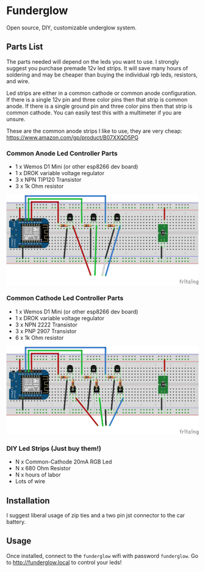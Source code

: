 # Funderglow
  
Open source, DIY, customizable underglow system.

## Parts List

The parts needed will depend on the leds you want to use. I strongly suggest
you purchase premade 12v led strips. It will save many hours of soldering and may
be cheaper than buying the individual rgb leds, resistors, and wire.  

Led strips are either in a common cathode or common anode configuration. If
there is a single 12v pin and three color pins then that strip is common anode.
If there is a single ground pin and three color pins then that strip is common
cathode. You can easily test this with a multimeter if you are unsure.  

These are the common anode strips I like to use, they are very cheap: https://www.amazon.com/gp/product/B07XXQD5PG  

### Common Anode Led Controller Parts

* 1 x Wemos D1 Mini (or other esp8266 dev board)
* 1 x DROK variable voltage regulator
* 3 x NPN TIP120 Transistor
* 3 x 1k Ohm resistor

![](./circuit_diagrams/common_anode_led_controller_bb.png)

### Common Cathode Led Controller Parts

* 1 x Wemos D1 Mini (or other esp8266 dev board)
* 1 x DROK variable voltage regulator
* 3 x NPN 2222 Transistor
* 3 x PNP 2907 Transistor
* 6 x 1k Ohm resistor

![](./circuit_diagrams/common_cathode_led_controller_bb.png)

### DIY Led Strips (Just buy them!)

* N x Common-Cathode 20mA RGB Led
* N x 680 Ohm Resistor
* N x hours of labor
* Lots of wire

## Installation

I suggest liberal usage of zip ties and a two pin jst connector to the car battery.

## Usage

Once installed, connect to the `funderglow` wifi with password `funderglow`. Go to http://funderglow.local to control your leds!
